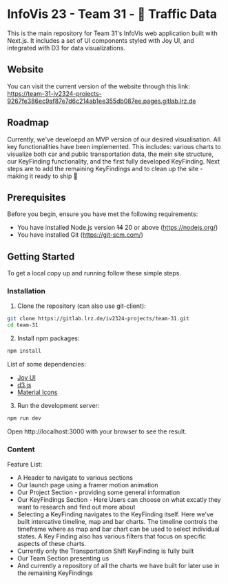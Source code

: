 # InfoVis 23 - Team 31 - 🚗 Traffic Data

This is the main repository for Team 31's InfoVis web application built with Next.js. It includes a set of UI components styled with Joy UI, and integrated with D3 for data visualizations.

## Website
You can visit the current version of the website through this link: https://team-31-iv2324-projects-9267fe386ec9af87e7d6c214ab1ee355db087ee.pages.gitlab.lrz.de

## Roadmap
Currently, we've develoepd an MVP version of our desired visualisation. All key functionalities have been implemented. This includes: various charts to visualize both car and public transportation data, the mein site structure, our KeyFinding functionality, and the first fully developed KeyFinding.
Next steps are to add the remaining KeyFindings and to clean up the site - making it ready to ship 🚀

## Prerequisites

Before you begin, ensure you have met the following requirements:

- You have installed Node.js version ~~14~~ 20 or above (https://nodejs.org/)
- You have installed Git (https://git-scm.com/)

## Getting Started

To get a local copy up and running follow these simple steps.

### Installation

1. Clone the repository (can also use git-client):
```bash
git clone https://gitlab.lrz.de/iv2324-projects/team-31.git
cd team-31
```
2. Install npm packages:
```bash
npm install 
```
List of some dependencies:
- [Joy UI](https://mui.com/joy-ui/getting-started/installation/)
- [d3.js](https://d3js.org/getting-started)
- [Material Icons](https://mui.com/material-ui/material-icons/)
3. Run the development server:
```bash
npm run dev
```
Open http://localhost:3000 with your browser to see the result.

### Content

Feature List:
- A Header to navigate to various sections
- Our launch page using a framer motion animation
- Our Project Section - providing some general information
- Our KeyFindings Section - Here Users can choose on what excatly they want to research and find out more about
- Selecting a KeyFinding navigates to the KeyFinding itself. Here we've built intercative timeline, map and bar charts. The timeline controls the timeframe where as map and bar chart can be used to select individual states. A Key Finding also has various filters that focus on specific aspects of these charts.
- Currently only the Transportation Shift KeyFinding is fully built
- Our Team Section presenting us
- And currently a repository of all the charts we have built for later use in the remaining KeyFindings